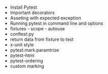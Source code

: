 * Install Pytest
* Important decorators
* Asseting with expected exception
* Running pytest in command line and options 
* fixtures - scope - autouse
* conftest.py
* return data from fixture to test
* x-unit style
* pytest.mark.paramtrize
* pytest-html
* pytest-ordering
* custom marking